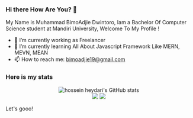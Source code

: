 ### Hi there How Are You? 👋 
My Name is Muhammad BimoAdjie Dwintoro, Iam a Bachelor Of Computer Science student at Mandiri University,
Welcome To My Profile !

- 🔭 I’m currently working as Freelancer
- 🌱 I’m currently learning All About Javascript Framework Like MERN, MEVN, MEAN
- 📫 How to reach me: bimoadjie19@gmail.com

### Here is my stats
<p align="center">
  <img src="https://github-readme-stats.vercel.app/api?username=mbimoad&show_icons=true&include_all_commits=true&theme=monokai" alt="hossein heydari's GitHub stats" /><br />
  <img src="https://github-readme-streak-stats.herokuapp.com/?user=mbimoad&theme=monokai"/>
  <img src="https://github-readme-stats.vercel.app/api/top-langs/?username=mbimoad&layout=compact&theme=monokai&langs_count=12"/><br />
</p>

Let's gooo!

